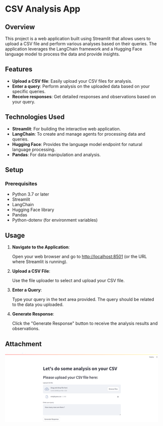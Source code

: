 # CSV Analysis App

## Overview

This project is a web application built using Streamlit that allows users to upload a CSV file and perform various analyses based on their queries. The application leverages the LangChain framework and a Hugging Face language model to process the data and provide insights.

## Features

- **Upload a CSV file**: Easily upload your CSV files for analysis.
- **Enter a query**: Perform analysis on the uploaded data based on your specific queries.
- **Receive responses**: Get detailed responses and observations based on your query.

## Technologies Used

- **Streamlit**: For building the interactive web application.
- **LangChain**: To create and manage agents for processing data and queries.
- **Hugging Face**: Provides the language model endpoint for natural language processing.
- **Pandas**: For data manipulation and analysis.

## Setup

### Prerequisites

- Python 3.7 or later
- Streamlit
- LangChain
- Hugging Face library
- Pandas
- Python-dotenv (for environment variables)

## Usage

1. **Navigate to the Application**:

    Open your web browser and go to [http://localhost:8501](http://localhost:8501) (or the URL where Streamlit is running).

2. **Upload a CSV File**:

    Use the file uploader to select and upload your CSV file.

3. **Enter a Query**:

    Type your query in the text area provided. The query should be related to the data you uploaded.

4. **Generate Response**:

    Click the "Generate Response" button to receive the analysis results and observations.

## Attachment

![alt text](image.png)

